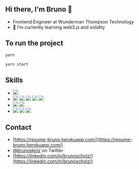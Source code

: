 ## Hi there, I'm Bruno 👋

- Frontend Engineer at Wunderman Thompson Technology
- 🌱 I’m currently learning web3.js and solidity

## To run the project

```bash
yarn
```
```bash
yarn start
```

## Skills
- ![](https://img.shields.io/badge/OS-Linux-informational?style=flat&logo=linux&logoColor=white&color=6aa6f8)
- ![](https://img.shields.io/badge/Code-TypeScript-informational?style=flat&logo=typescript&logoColor=white&color=6aa6f8)
![](https://img.shields.io/badge/Code-JavaScript-informational?style=flat&logo=javascript&logoColor=white&color=6aa6f8)
![](https://img.shields.io/badge/Code-Solidity-informational?style=flat&logo=ethereum&logoColor=white&color=6aa6f8)
![](https://img.shields.io/badge/Code-PHP-informational?style=flat&logo=php&logoColor=white&color=6aa6f8)
![](https://img.shields.io/badge/Code-Python-informational?style=flat&logo=python&logoColor=white&color=6aa6f8)
- ![](https://img.shields.io/badge/Code-React-informational?style=flat&logo=react&logoColor=white&color=6aa6f8)
![](https://img.shields.io/badge/Code-Angular-informational?style=flat&logo=angular&logoColor=white&color=6aa6f8)
- ![](https://img.shields.io/badge/CMS-Drupal-informational?style=flat&logo=drupal&logoColor=white&color=6aa6f8)
![](https://img.shields.io/badge/Tools-MySQL-informational?style=flat&logo=mysql&logoColor=white&color=6aa6f8)
![](https://img.shields.io/badge/Tools-Docker-informational?style=flat&logo=docker&logoColor=white&color=6aa6f8)

## Contact
- [https://resume-bruno.herokuapp.com/](https://resume-bruno.herokuapp.com/)
- [@brunoskolz](https://twitter.com/brunoskolz) on Twitter
- [https://linkedin.com/in/brunoscholz/](https://linkedin.com/in/brunoscholz/)

<!-- [![Bruno's github stats](https://github-readme-stats.vercel.app/api?username=brunoscholz&show_icons=true&title_color=fff&icon_color=79ff97&text_color=9f9f9f&bg_color=151515&count_private=true)](https://github.com/brunoscholz) -->